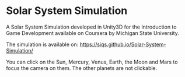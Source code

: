 # Solar System Simulation

A Solar System Simulation developed in Unity3D for the Introduction to Game Development available on Coursera by Michigan State University.

The simulation is available on: https://siqs.github.io/Solar-System-Simulation/

You can click on the Sun, Mercury, Venus, Earth, the Moon and Mars to focus the camera on them. The other planets are not clickable.
